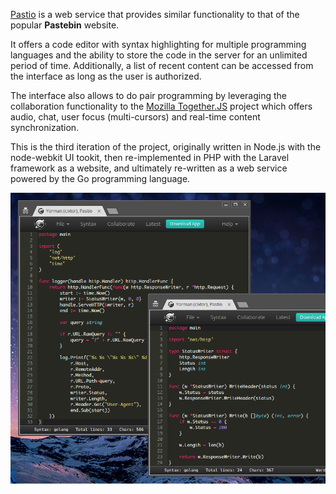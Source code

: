[Pastio](http://cixtor.com/pastio) is a web service that provides similar functionality to that of the popular **Pastebin** website.

It offers a code editor with syntax highlighting for multiple programming languages and the ability to store the code in the server for an unlimited period of time. Additionally, a list of recent content can be accessed from the interface as long as the user is authorized.

The interface also allows to do pair programming by leveraging the collaboration functionality to the [Mozilla Together.JS](https://togetherjs.com/) project which offers audio, chat, user focus (multi-cursors) and real-time content synchronization.

This is the third iteration of the project, originally written in Node.js with the node-webkit UI tookit, then re-implemented in PHP with the Laravel framework as a website, and ultimately re-written as a web service powered by the Go programming language.

![screenshot](screenshot.png)
